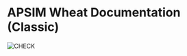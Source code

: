 # APSIM Wheat Documentation (Classic)

![CHECK](https://github.com/byzheng/apsim-classic-wheat-doc/workflows/CHECK/badge.svg)